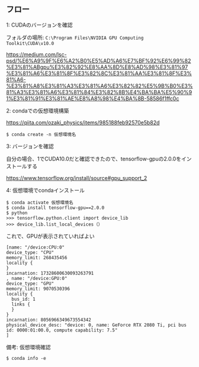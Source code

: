 ## フロー
1: CUDAのバージョンを確認

フォルダの場所: `C:\Program Files\NVIDIA GPU Computing Toolkit\CUDA\v10.0`

https://medium.com/lsc-psd/%E6%A9%9F%E6%A2%B0%E5%AD%A6%E7%BF%92%E6%99%82%E3%81%ABgpu%E3%82%92%E8%AA%8D%E8%AD%98%E3%81%97%E3%81%A6%E3%81%8F%E3%82%8C%E3%81%AA%E3%81%8F%E3%81%A6-%E3%81%A8%E3%81%A3%E3%81%A6%E3%82%82%E5%9B%B0%E3%81%A3%E3%81%A6%E3%81%84%E3%82%8B%E4%BA%BA%E5%90%91%E3%81%91%E3%81%AE%E8%A8%98%E4%BA%8B-58586f1ffc0c

2: condaでの仮想環境構築

https://qiita.com/ozaki_physics/items/985188feb92570e5b82d

```
$ conda create -n 仮想環境名
```

3: バージョンを確認

自分の場合、1でCUDA10.0だと確認できたので、tensorflow-gpuの2.0.0をインストールする

https://www.tensorflow.org/install/source#gpu_support_2

4: 仮想環境でcondaインストール


```
$ conda activate 仮想環境名
$ conda install tensorflow-gpu==2.0.0
$ python
>>> tensorflow.python.client import device_lib
>>> device_lib.list_local_devices（）
```

これで、GPUが表示されていればよい

```
[name: "/device:CPU:0"
device_type: "CPU"
memory_limit: 268435456
locality {
}
incarnation: 17328600630093263791
, name: "/device:GPU:0"
device_type: "GPU"
memory_limit: 9070530396
locality {
  bus_id: 1
  links {
  }
}
incarnation: 8056966349673554342
physical_device_desc: "device: 0, name: GeForce RTX 2080 Ti, pci bus id: 0000:01:00.0, compute capability: 7.5"
]
```

備考: 仮想環境確認

```
$ conda info -e
```

